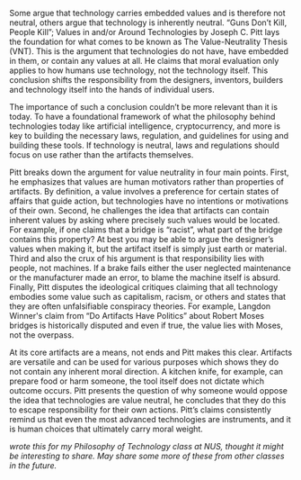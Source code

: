 Some argue that technology carries embedded values and is therefore not neutral, others argue that technology is inherently neutral. “Guns Don’t Kill, People Kill”; Values in and/or Around Technologies by Joseph C. Pitt lays the foundation for what comes to be known as The Value-Neutrality Thesis (VNT). This is the argument that technologies do not have, have embedded in them, or contain any values at all. He claims that moral evaluation only applies to how humans use technology, not the technology itself. This conclusion shifts the responsibility from the designers, inventors, builders and technology itself into the hands of individual users. 

The importance of such a conclusion couldn’t be more relevant than it is today. To have a foundational framework of what the philosophy behind technologies today like artificial intelligence, cryptocurrency, and more is key to building the necessary laws, regulation, and guidelines for using and building these tools. If technology is neutral, laws and regulations should focus on use rather than the artifacts themselves.

Pitt breaks down the argument for value neutrality in four main points. First, he emphasizes that values are human motivators rather than properties of artifacts. By definition, a value involves a preference for certain states of affairs that guide action, but technologies have no intentions or motivations of their own. Second, he challenges the idea that artifacts can contain inherent values by asking where precisely such values would be located. For example, if one claims that a bridge is “racist”, what part of the bridge contains this property? At best you may be able to argue the designer’s values when making it, but the artifact itself is simply just earth or material. Third and also the crux of his argument is that responsibility lies with people, not machines. If a brake fails either the user neglected maintenance or the manufacturer made an error, to blame the machine itself is absurd. Finally, Pitt disputes the ideological critiques claiming that all technology embodies some value such as capitalism, racism, or others and states that they are often unfalsifiable conspiracy theories. For example, Langdon Winner's claim from “Do Artifacts Have Politics” about Robert Moses bridges is historically disputed and even if true, the value lies with Moses, not the overpass.

At its core artifacts are a means, not ends and Pitt makes this clear. Artifacts are versatile and can be used for various purposes which shows they do not contain any inherent moral direction. A kitchen knife, for example, can prepare food or harm someone, the tool itself does not dictate which outcome occurs. Pitt presents the question of why someone would oppose the idea that technologies are value neutral, he concludes that they do this to escape responsibility for their own actions. Pitt’s claims consistently remind us that even the most advanced technologies are instruments, and it is human choices that ultimately carry moral weight.

*wrote this for my Philosophy of Technology class at NUS, thought it might be interesting to share. May share some more of these from other classes in the future.*